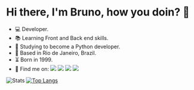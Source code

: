 # Hi there, I'm Bruno, how you doin? 👋

- 💻 Developer.
- 📚 Learning Front and Back end skills.
- 🧰 Studying to become a Python developer.
- 🔭 Based in Rio de Janeiro, Brazil.
- ⏳  Born in 1999.
- 🔗 Find me on:
 [<img src="https://img.shields.io/badge/linkedin-%230077B5.svg?&style=for-the-badge&logo=linkedin&logoColor=white" />](https://www.linkedin.com/in/bruno-fernandes-27b55b210/) [<img src = "https://img.shields.io/badge/instagram-%23E4405F.svg?&style=for-the-badge&logo=instagram&logoColor=white">](https://www.instagram.com/b.fernandesfc/) [<img src = "https://img.shields.io/badge/facebook-%231877F2.svg?&style=for-the-badge&logo=facebook&logoColor=white">](https://www.facebook.com/brunoraider15/) [<img src ="https://img.shields.io/badge/Gmail-D14836?style=for-the-badge&logo=gmail&logoColor=white" />](mailto:brunofernandes.job@gmail.com)

![Stats](https://github-readme-stats.vercel.app/api?username=brunofernandes23&show_icons=true&theme=tokyonight)
[![Top Langs](https://github-readme-stats.vercel.app/api/top-langs/?username=brunofernandes23)](https://github.com/brunofernandes23/github-readme-stats)





